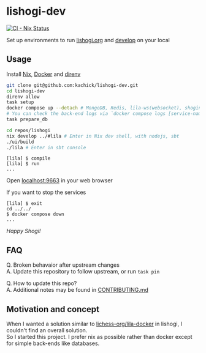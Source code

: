 # lishogi-dev

[![CI - Nix Status](https://github.com/kachick/lishogi-dev/actions/workflows/ci-nix.yml/badge.svg?branch=main)](https://github.com/kachick/lishogi-dev/actions/workflows/ci-nix.yml?query=branch%3Amain+)

Set up environments to run [lishogi.org](https://lishogi.org/) and [develop](https://github.com/WandererXII/lishogi) on your local

## Usage

Install [Nix](https://github.com/DeterminateSystems/nix-installer), [Docker](https://www.docker.com/) and [direnv](https://github.com/direnv/direnv)

```bash
git clone git@github.com:kachick/lishogi-dev.git
cd lishogi-dev
direnv allow
task setup
docker compose up --detach # MongoDB, Redis, lila-ws(websocket), shoginet(engine)
# You can check the back-end logs via `docker compose logs [service-name]`
task prepare_db
```

```bash
cd repos/lishogi
nix develop ../#lila # Enter in Nix dev shell, with nodejs, sbt
./ui/build
./lila # Enter in sbt console
```

```console
[lila] $ compile
[lila] $ run
...
```

Open [localhost:9663](http://localhost:9663/) in your web browser

If you want to stop the services

```console
[lila] $ exit
cd ../../
$ docker compose down
...
```

_Happy Shogi!_

## FAQ

Q. Broken behavaior after upstream changes\
A. Update this repository to follow upstream, or run `task pin`

Q. How to update this repo?\
A. Additional notes may be found in [CONTRIBUTING.md](CONTRIBUTING.md)

## Motivation and concept

When I wanted a solution similar to [lichess-org/lila-docker](https://github.com/lichess-org/lila-docker) in lishogi, I couldn't find an overall solution.\
So I started this project. I prefer nix as possible rather than docker except for simple back-ends like databases.
